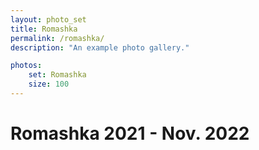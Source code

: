 ```yaml
---
layout: photo_set
title: Romashka
permalink: /romashka/
description: "An example photo gallery."

photos:
    set: Romashka
    size: 100
---
```

# Romashka 2021 - Nov. 2022
